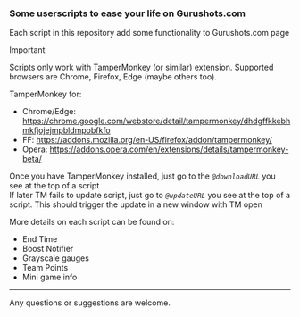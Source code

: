 ### Some userscripts to ease your life on Gurushots.com

Each script in this repository add some functionality to Gurushots.com page

> [!IMPORTANT]  
> Scripts only work with TamperMonkey (or similar) extension. Supported browsers are Chrome, Firefox, Edge (maybe others
> too).
>
> TamperMonkey for:
> - Chrome/Edge: https://chrome.google.com/webstore/detail/tampermonkey/dhdgffkkebhmkfjojejmpbldmpobfkfo
> - FF: https://addons.mozilla.org/en-US/firefox/addon/tampermonkey/
> - Opera: https://addons.opera.com/en/extensions/details/tampermonkey-beta/
>
> Once you have TamperMonkey installed, just go to the _`@downloadURL`_ you see at the top of a script  
> If later TM fails to update script, just go to _`@updateURL`_ you see at the top of a script. This should trigger the
> update in a new window with TM open

More details on each script can be found on:

- End Time
- Boost Notifier
- Grayscale gauges
- Team Points
- Mini game info

---

Any questions or suggestions are welcome.
